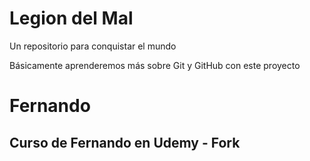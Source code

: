 # Legion del Mal
Un repositorio para conquistar el mundo

Básicamente aprenderemos más sobre Git y GitHub con este proyecto


# Fernando


## Curso de Fernando en Udemy - Fork
